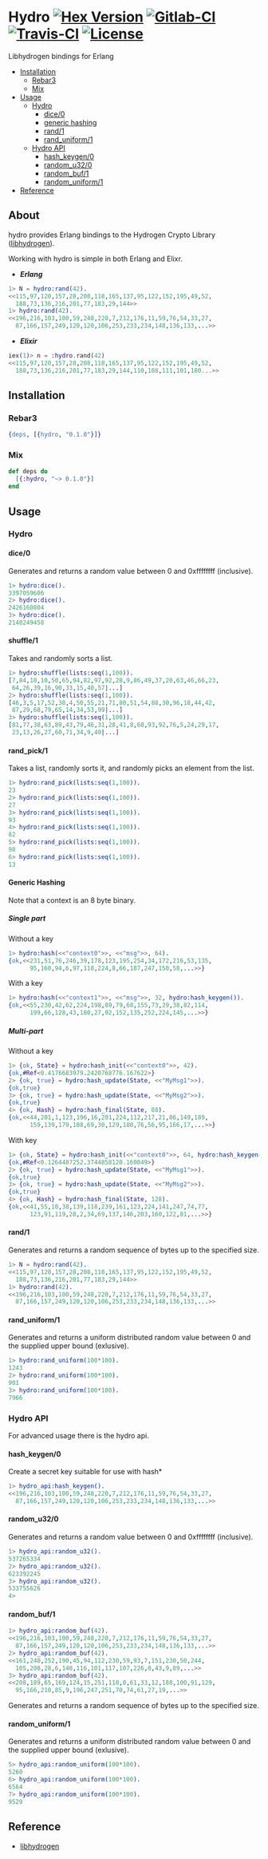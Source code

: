 Hydro [![Hex Version](https://img.shields.io/hexpm/v/hydro.svg)](https://hex.pm/packages/hydro) [![Gitlab-CI](https://gitlab.com/starbelly/hydro/badges/master/pipeline.svg)](https://gitlab.com/starbelly/hydro/commits/master) [![Travis-CI](https://travis-ci.com/starbelly/hydro.svg?branch=master)](https://travis-ci.com/starbelly/hydro) [![License](https://img.shields.io/badge/License-MIT-blue.svg)]()
============

Libhydrogen bindings for Erlang

* [Installation](#installation)
    * [Rebar3](#rebar3)
    * [Mix](#mix)
* [Usage](#usage)
    * [Hydro](#hydro)
        * [dice/0](#dice0)
        * [generic hashing](#generic_hashing)
        * [rand/1](#rand1)
        * [rand_uniform/1](#rand_uniform1)
    * [Hydro API](#hydro-api-1)
        * [hash_keygen/0](#hash_keygen)
        * [random_u32/0](#random_u320)
        * [random_buf/1](#random_buf1)
        * [random_uniform/1](#random_uniform1)
* [Reference](#reference)

## About

hydro provides Erlang bindings to the Hydrogen Crypto Library ([libhydrogen](https://www.libhydrogen.org/doc/)).

Working with hydro is simple in both Erlang and Elixr.

- ***Erlang***
```erlang
1> N = hydro:rand(42).
<<115,97,120,157,28,208,118,165,137,95,122,152,195,49,52,
  188,73,136,216,201,77,183,29,144>>
1> hydro:rand(42).
<<196,216,103,100,59,248,220,7,212,176,11,59,76,54,33,27,
  87,166,157,249,120,120,106,253,233,234,148,136,133,...>>
```

- ***Elixir***
```elixir
iex(1)> n = :hydro.rand(42)
<<115,97,120,157,28,208,118,165,137,95,122,152,195,49,52,
  188,73,136,216,201,77,183,29,144,110,108,111,101,180...>>
```

## Installation

### Rebar3

```erlang
{deps, [{hydro, "0.1.0"}]}
```

### Mix

```elixir
def deps do
  [{:hydro, "~> 0.1.0"}]
end
```

## Usage

### Hydro

#### dice/0

Generates and returns a random value between 0 and 0xffffffff (inclusive).

```erlang
1> hydro:dice().
3397059606
2> hydro:dice().
2426160804
3> hydro:dice().
2140249458
```

#### shuffle/1 
 Takes and randomly sorts a list. 

```erlang
1> hydro:shuffle(lists:seq(1,100)).
[7,84,18,10,50,65,94,82,97,92,28,9,86,49,37,20,63,46,66,23,
 64,26,39,16,90,33,15,40,57|...]
2> hydro:shuffle(lists:seq(1,100)).
[46,3,5,17,52,38,4,50,55,21,71,80,51,54,88,30,96,18,44,42,
 87,29,68,79,65,14,34,53,99|...]
3> hydro:shuffle(lists:seq(1,100)).
[81,77,38,63,89,43,79,46,31,28,41,8,68,93,92,76,5,24,29,17,
 23,13,26,27,60,71,34,9,40|...]
```

#### rand_pick/1
  Takes a list, randomly sorts it, and randomly picks an element from the list.

```erlang
1> hydro:rand_pick(lists:seq(1,100)).
23
2> hydro:rand_pick(lists:seq(1,100)).
27
3> hydro:rand_pick(lists:seq(1,100)).
93
4> hydro:rand_pick(lists:seq(1,100)).
82
5> hydro:rand_pick(lists:seq(1,100)).
98
6> hydro:rand_pick(lists:seq(1,100)).
13
```

#### Generic Hashing

Note that a context is an 8 byte binary. 

##### Single part

Without a key

```erlang
1> hydro:hash(<<"context0">>, <<"msg">>, 64).
{ok,<<231,51,76,246,39,178,123,195,254,34,172,216,53,135,
      95,160,94,6,97,118,224,8,66,187,247,150,58,...>>}
```

With a key

```erlang
1> hydro:hash(<<"context1">>, <<"msg">>, 32, hydro:hash_keygen()).
{ok,<<55,230,42,62,224,198,89,79,68,155,73,29,38,82,114,
      199,66,128,43,180,27,92,152,135,252,224,145,...>>}
```

##### Multi-part 

Without a key

```erlang
1> {ok, State} = hydro:hash_init(<<"context0">>, 42).
{ok,#Ref<0.4176683979.2420768776.167622>}
2> {ok, true} = hydro:hash_update(State, <<"MyMsg1">>).
{ok,true}
3> {ok, true} = hydro:hash_update(State, <<"MyMsg2">>).
{ok,true}
4> {ok, Hash} = hydro:hash_final(State, 88).
{ok,<<44,201,1,123,196,16,201,224,112,217,21,86,149,189,
      159,139,179,108,69,30,129,180,76,56,95,166,17,...>>}
```

With key

```erlang
1> {ok, State} = hydro:hash_init(<<"context0">>, 64, hydro:hash_keygen()).
{ok,#Ref<0.1264487252.3744858120.160049>}
2> {ok, true} = hydro:hash_update(State, <<"MyMsg1">>).
{ok,true}
3> {ok, true} = hydro:hash_update(State, <<"MyMsg2">>).
{ok,true}
4> {ok, Hash} = hydro:hash_final(State, 128).
{ok,<<41,55,10,38,139,118,239,161,123,224,141,247,74,77,
      123,91,119,28,2,34,69,137,146,203,160,122,81,...>>}
```

#### rand/1

Generates and returns a random sequence of bytes up to the specified size. 

```erlang
1> N = hydro:rand(42).
<<115,97,120,157,28,208,118,165,137,95,122,152,195,49,52,
  188,73,136,216,201,77,183,29,144>>
1> hydro:rand(42).
<<196,216,103,100,59,248,220,7,212,176,11,59,76,54,33,27,
  87,166,157,249,120,120,106,253,233,234,148,136,133,...>>
```

#### rand_uniform/1

Generates and returns a uniform distributed random value between 0 and the supplied upper
bound (exlusive).

```erlang
1> hydro:rand_uniform(100*100).
1243
2> hydro:rand_uniform(100*100).
901
3> hydro:rand_uniform(100*100).
7966
```

### Hydro API

 For advanced usage there is the hydro api.

#### hash_keygen/0
Create a secret key suitable for use with hash*

```erlang
1> hydro_api:hash_keygen().
<<196,216,103,100,59,248,220,7,212,176,11,59,76,54,33,27,
  87,166,157,249,120,120,106,253,233,234,148,136,133,...>>
```

#### random_u32/0

Generates and returns a random value between 0 and 0xffffffff (inclusive).

```erlang
1> hydro_api:random_u32().
537265334
2> hydro_api:random_u32().
623392245
3> hydro_api:random_u32().
533755626
4>
```

#### random_buf/1

```erlang
1> hydro_api:random_buf(42).
<<196,216,103,100,59,248,220,7,212,176,11,59,76,54,33,27,
  87,166,157,249,120,120,106,253,233,234,148,136,133,...>>
2> hydro_api:random_buf(42).
<<161,240,252,190,45,94,112,230,59,93,7,151,230,50,244,
  105,208,28,6,148,116,101,117,107,226,0,43,9,89,...>>
3> hydro_api:random_buf(42).
<<208,189,65,169,124,15,251,118,0,61,33,12,188,100,91,129,
  95,166,210,85,9,196,247,251,70,74,61,27,19,...>>
```

Generates and returns a random sequence of bytes up to the specified size. 

#### random_uniform/1

Generates and returns a uniform distributed random value between 0 and the supplied upper
bound (exlusive).

```erlang
5> hydro_api:random_uniform(100*100).
5260
6> hydro_api:random_uniform(100*100).
6564
7> hydro_api:random_uniform(100*100).
9529
```

## Reference

 - [libhydrogen](https://www.libhydrogen.org/doc/)
